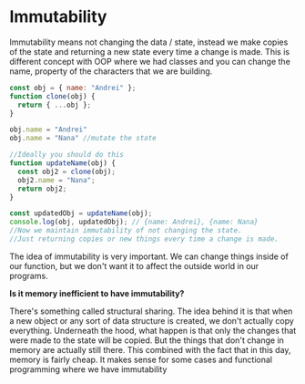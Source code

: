# Immutability

Immutability means not changing the data / state, instead we make copies of the state and returning a new state every time a change is made. This is different concept with OOP where we had classes and you can change the name, property of the characters that we are building.

```javascript
const obj = { name: "Andrei" };
function clone(obj) {
  return { ...obj };
}

obj.name = "Andrei"
obj.name = "Nana" //mutate the state

//Ideally you should do this
function updateName(obj) {
  const obj2 = clone(obj);
  obj2.name = "Nana";
  return obj2;
}

const updatedObj = updateName(obj);
console.log(obj, updatedObj); // {name: Andrei}, {name: Nana}
//Now we maintain immutability of not changing the state. 
//Just returning copies or new things every time a change is made.
```

The idea of immutability is very important. We can change things inside of our function, but we don't want it to affect the outside world in our programs.

**Is it memory inefficient to have immutability?**

There's something called structural sharing. The idea behind it is that when a new object or any sort of data structure is created, we don't actually copy everything. Underneath the hood, what happen is that only the changes that were made to the state will be copied. But the things that don't change in memory are actually still there. This combined with the fact that in this day, memory is fairly cheap. It makes sense for some cases and functional programming where we have immutability

